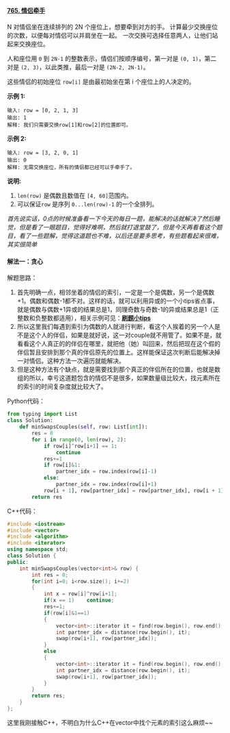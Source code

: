 #### [765. 情侣牵手](https://leetcode-cn.com/problems/couples-holding-hands/)

N 对情侣坐在连续排列的 2N 个座位上，想要牵到对方的手。 计算最少交换座位的次数，以便每对情侣可以并肩坐在一起。 *一*次交换可选择任意两人，让他们站起来交换座位。

人和座位用 `0` 到 `2N-1` 的整数表示，情侣们按顺序编号，第一对是 `(0, 1)`，第二对是 `(2, 3)`，以此类推，最后一对是 `(2N-2, 2N-1)`。

这些情侣的初始座位 `row[i]` 是由最初始坐在第 i 个座位上的人决定的。

**示例 1:**

```
输入: row = [0, 2, 1, 3]
输出: 1
解释: 我们只需要交换row[1]和row[2]的位置即可。
```

**示例 2:**

```
输入: row = [3, 2, 0, 1]
输出: 0
解释: 无需交换座位，所有的情侣都已经可以手牵手了。
```

**说明:**

1. `len(row)` 是偶数且数值在 `[4, 60]`范围内。
2. 可以保证`row` 是序列 `0...len(row)-1` 的一个全排列。

*首先说实话，0点的时候准备看一下今天的每日一题，能解决的话就解决了然后睡觉，但是看了一眼题目，觉得好难啊，然后就打退堂鼓了，但是今天再看看这个题目，看了一些题解，觉得这道题也不难，以后还是要多思考，有些题看起来很难，其实很简单*

#### 解法一：贪心

解题思路：

1. 首先明确一点，相邻坐着的情侣的索引，一定是一个是偶数，另一个是偶数+1。偶数和偶数-1都不对。这样的话，就可以利用异或的一个小tips省点事，就是偶数与偶数+1异或的结果总是1，同理奇数与奇数-1的异或结果总是1（正整数和负整数都适用），相关示例可见：[**刷题小tips**](https://github.com/Dean-98543/Try-your-best/blob/main/0000_%E5%88%B7%E9%A2%98%E5%B0%8Ftips.md)
2. 所以这里我们每遇到索引为偶数的人就进行判断，看这个人挨着的另一个人是不是这个人的伴侣，如果是就好说，这一对couple就不用管了。如果不是，就看看这个人真正的的伴侣在哪里，就把他（她）叫回来，然后把现在这个假的伴侣暂且安排到那个真的伴侣原先的位置上。这样能保证这次判断后能解决掉一对情侣。这种方法一次遍历就能解决。
3. 但是这种方法有个缺点，就是需要找到那个真正的伴侣所在的位置，也就是数组的所以，幸亏这道题包含的情侣不是很多，如果数量级比较大，找元素所在的索引的时间复杂度就比较大了。

Python代码：

```python
from typing import List
class Solution:
    def minSwapsCouples(self, row: List[int]):
        res = 0
        for i in range(0, len(row), 2):
            if row[i]^row[i+1] == 1:
                continue
            res+=1
            if row[i]&1:
                partner_idx = row.index(row[i]-1)
            else:
                partner_idx = row.index(row[i]+1)
            row[i + 1], row[partner_idx] = row[partner_idx], row[i + 1]
        return res
```

C++代码：

```C++
#include <iostream>
#include <vector>
#include <algorithm>
#include <iterator>
using namespace std;
class Solution {
public:
    int minSwapsCouples(vector<int>& row) {
        int res = 0;
        for(int i=0; i<row.size(); i+=2)
        {
            int x = row[i]^row[i+1];
            if(x == 1)    continue;
            res+=1;
            if(row[i]&1==1)
            {
                vector<int>::iterator it = find(row.begin(), row.end(), row[i]-1);
                int partner_idx = distance(row.begin(), it);
                swap(row[i+1], row[partner_idx]);
            }
            else
            {
                vector<int>::iterator it = find(row.begin(), row.end(), row[i]+1);
                int partner_idx = distance(row.begin(), it);
                swap(row[i+1], row[partner_idx]);               
            }
        }
        return res;
    }
};
```

这里我刚接触C++，不明白为什么C++在vector中找个元素的索引这么麻烦~~